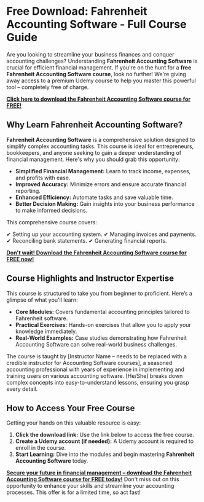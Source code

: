 # Free Download: Fahrenheit Accounting Software - Full Course Guide

Are you looking to streamline your business finances and conquer accounting challenges? Understanding **Fahrenheit Accounting Software** is crucial for efficient financial management. If you're on the hunt for a **free Fahrenheit Accounting Software course**, look no further! We're giving away access to a premium Udemy course to help you master this powerful tool – completely free of charge.

[**Click here to download the Fahrenheit Accounting Software course for FREE!**](https://udemywork.com/fahrenheit-accounting-software)

## Why Learn Fahrenheit Accounting Software?

**Fahrenheit Accounting Software** is a comprehensive solution designed to simplify complex accounting tasks. This course is ideal for entrepreneurs, bookkeepers, and anyone seeking to gain a deeper understanding of financial management. Here's why you should grab this opportunity:

*   **Simplified Financial Management:** Learn to track income, expenses, and profits with ease.
*   **Improved Accuracy:** Minimize errors and ensure accurate financial reporting.
*   **Enhanced Efficiency:** Automate tasks and save valuable time.
*   **Better Decision Making:** Gain insights into your business performance to make informed decisions.

This comprehensive course covers:

✔ Setting up your accounting system.
✔ Managing invoices and payments.
✔ Reconciling bank statements.
✔ Generating financial reports.

[**Don't wait! Download the Fahrenheit Accounting Software course for FREE now!**](https://udemywork.com/fahrenheit-accounting-software)

## Course Highlights and Instructor Expertise

This course is structured to take you from beginner to proficient. Here’s a glimpse of what you'll learn:

*   **Core Modules:** Covers fundamental accounting principles tailored to Fahrenheit software.
*   **Practical Exercises:** Hands-on exercises that allow you to apply your knowledge immediately.
*   **Real-World Examples:** Case studies demonstrating how Fahrenheit Accounting Software can solve real-world business challenges.

The course is taught by [Instructor Name – needs to be replaced with a credible instructor for Accounting Software courses], a seasoned accounting professional with years of experience in implementing and training users on various accounting software. [He/She] breaks down complex concepts into easy-to-understand lessons, ensuring you grasp every detail.

## How to Access Your Free Course

Getting your hands on this valuable resource is easy:

1.  **Click the download link:** Use the link below to access the free course.
2.  **Create a Udemy account (if needed):** A Udemy account is required to enroll in the course.
3.  **Start Learning:** Dive into the modules and begin mastering **Fahrenheit Accounting Software** today.

[**Secure your future in financial management – download the Fahrenheit Accounting Software course for FREE today!**](https://udemywork.com/fahrenheit-accounting-software) Don't miss out on this opportunity to enhance your skills and streamline your accounting processes. This offer is for a limited time, so act fast!

